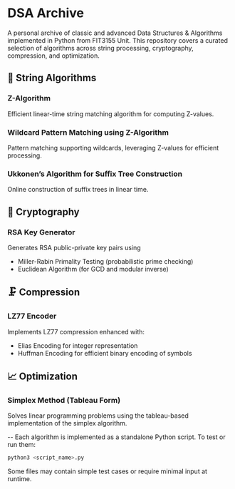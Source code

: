 # DSA Archive
A personal archive of classic and advanced Data Structures & Algorithms implemented in Python from FIT3155 Unit.
This repository covers a curated selection of algorithms across string processing, cryptography, compression, and optimization.

## 🔡 String Algorithms
### Z-Algorithm
Efficient linear-time string matching algorithm for computing Z-values.
### Wildcard Pattern Matching using Z-Algorithm
Pattern matching supporting wildcards, leveraging Z-values for efficient processing.
### Ukkonen’s Algorithm for Suffix Tree Construction
Online construction of suffix trees in linear time.

## 🔐 Cryptography
### RSA Key Generator
Generates RSA public-private key pairs using
- Miller-Rabin Primality Testing (probabilistic prime checking)
- Euclidean Algorithm (for GCD and modular inverse)

## 🗜️ Compression
### LZ77 Encoder
Implements LZ77 compression enhanced with:
- Elias Encoding for integer representation
- Huffman Encoding for efficient binary encoding of symbols

## 📈 Optimization
### Simplex Method (Tableau Form)
Solves linear programming problems using the tableau-based implementation of the simplex algorithm.

--
Each algorithm is implemented as a standalone Python script. To test or run them:
```bash
python3 <script_name>.py
```
Some files may contain simple test cases or require minimal input at runtime.

